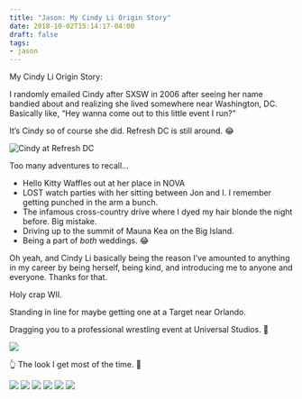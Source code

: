 ```yaml
---
title: "Jason: My Cindy Li Origin Story"
date: 2018-10-02T15:14:17-04:00
draft: false
tags:
- jason
---
```


My Cindy Li Origin Story:

I randomly emailed Cindy after SXSW in 2006 after seeing her name bandied about and realizing she lived somewhere near Washington, DC. Basically like, “Hey wanna come out to this little event I run?”

It’s Cindy so of course she did. Refresh DC is still around. 😂

<img src="/photos/jason/one.jpg" alt="Cindy at Refresh DC"/>

Too many adventures to recall…

- Hello Kitty Waffles out at her place in NOVA
- LOST watch parties with her sitting between Jon and I. I remember getting punched in the arm a bunch.
- The infamous cross-country drive where I dyed my hair blonde the night before. Big mistake.
- Driving up to the summit of Mauna Kea on the Big Island.
- Being a part of _both_ weddings. 😂

Oh yeah, and Cindy Li basically being the reason I’ve amounted to anything in my career by being herself, being kind, and introducing me to anyone and everyone. Thanks for that.

Holy crap WII.

Standing in line for maybe getting one at a Target near Orlando.

Dragging you to a professional wrestling event at Universal Studios. 😬

<img src="/photos/jason/two.jpg"/>

👆 The look I get most of the time. 😬

<img src="/photos/jason/three.jpg"/>

<img src="/photos/jason/four.jpg"/>

<img src="/photos/jason/five.jpg"/>

<img src="/photos/jason/six.jpg"/>

<img src="/photos/jason/seven.jpg"/>

<img src="/photos/jason/eight.jpg"/>
